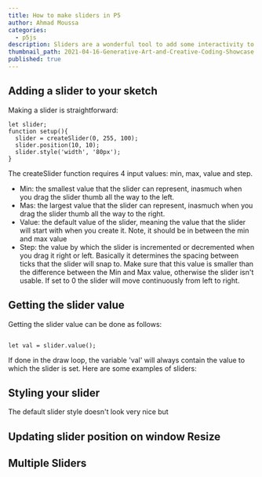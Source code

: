 ```yaml
---
title: How to make sliders in P5
author: Ahmad Moussa
categories:
  - p5js
description: Sliders are a wonderful tool to add some interactivity to your sketches. Here's everything you need to know.
thumbnail_path: 2021-04-16-Generative-Art-and-Creative-Coding-Showcase.png
published: true
---
```


<h2>Adding a slider to your sketch</h2>
Making a slider is straightforward:


<pre><code>let slider;
function setup(){
  slider = createSlider(0, 255, 100);
  slider.position(10, 10);
  slider.style('width', '80px');
}
</code></pre>

The createSlider function requires 4 input values: min, max, value and step.

<ul>
<li>Min: the smallest value that the slider can represent, inasmuch when you drag the slider thumb all the way to the left.</li>
<li>Mas: the largest value that the slider can represent, inasmuch when you drag the slider thumb all the way to the right.</li>
<li>Value: the default value of the slider, meaning the value that the slider will start with when you create it. Note, it should be in between the min and max value</li>
<li>Step: the value by which the slider is incremented or decremented when you drag it right or left. Basically it determines the spacing between ticks that the slider will snap to. Make sure that this value is smaller than the difference between the Min and Max value, otherwise the slider isn't usable. If set to 0 the slider will move continuously from left to right.</li>
</ul>



<h2>Getting the slider value</h2>
Getting the slider value can be done as follows:

<pre><code>
let val = slider.value();
</code></pre>

If done in the draw loop, the variable 'val' will always contain the value to which the slider is set. Here are some examples of sliders:

<script src="//toolness.github.io/p5.js-widget/p5-widget.js"></script>

<script type="text/p5" data-p5-version="1.2.0">
let slider;
function setup() {
  slider = createSlider(0, 255, 100,50);
  slider.position(10, 10);
  slider.style('width', '80px');
	
  slider2 = createSlider(0, 1, 0.5,0.1);
  slider2.position(10, 20);
  slider2.style('width', '80px');
	
  slider3 = createSlider(0, 100, 50,10);
  slider3.position(10, 30);
  slider3.style('width', '80px');
}

function draw() {
  let val = slider.value();
  background(val);
}
</script>


<h2>Styling your slider</h2>
The default slider style doesn't look very nice but 


<h2>Updating slider position on window Resize</h2>

<h2>Multiple Sliders</h2>
